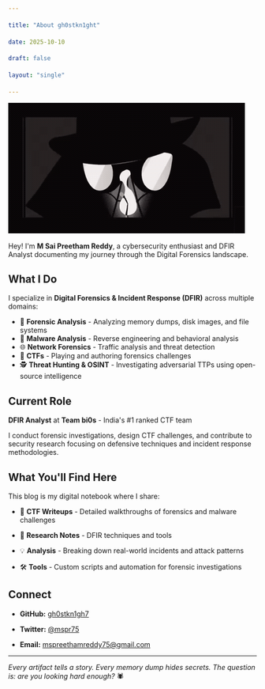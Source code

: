 ```yaml
---

title: "About gh0stkn1ght"

date: 2025-10-10

draft: false

layout: "single"

---
```

![cover-image](images/about-me.gif)

Hey! I'm **M Sai Preetham Reddy**, a cybersecurity enthusiast and DFIR  Analyst documenting my journey through the Digital Forensics landscape.


## What I Do

I specialize in **Digital Forensics & Incident Response (DFIR)** across multiple domains:


- 🔬 **Forensic Analysis** - Analyzing memory dumps, disk images, and file systems
- 🦠 **Malware Analysis** - Reverse engineering and behavioral analysis
- 🌐 **Network Forensics** - Traffic analysis and threat detection
- 🎯 **CTFs** - Playing and authoring forensics challenges
- 🕵️ **Threat Hunting & OSINT** - Investigating adversarial TTPs using open-source intelligence


## Current Role

**DFIR Analyst** at **Team bi0s** - India's #1 ranked CTF team

I conduct forensic investigations, design CTF challenges, and contribute to security research focusing on defensive techniques and incident response methodologies.

## What You'll Find Here

This blog is my digital notebook where I share:

- 📝 **CTF Writeups** - Detailed walkthroughs of forensics and malware challenges

- 🔬 **Research Notes** - DFIR techniques and tools

- 💡 **Analysis** - Breaking down real-world incidents and attack patterns

- 🛠️ **Tools** - Custom scripts and automation for forensic investigations

## Connect

- **GitHub:** [gh0stkn1gh7](https://github.com/gh0stkn1gh7)

- **Twitter:** [@mspr75](https://twitter.com/mspr75)

- **Email:** [mspreethamreddy75@gmail.com](mailto:mspreethamreddy75@gmail.com)

---

*Every artifact tells a story. Every memory dump hides secrets. The question is: are you looking hard enough?* 🕷️
